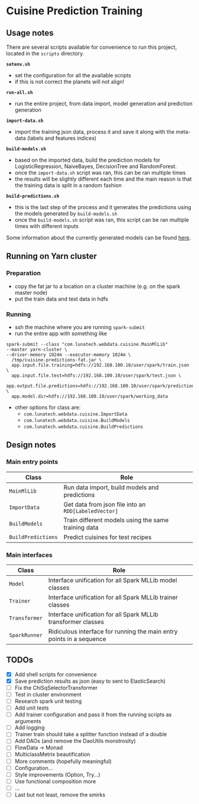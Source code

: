 # Cuisine Prediction Training

## Usage notes

There are several scripts available for convenience to run this project, located in the `scripts` directory.

**`setenv.sh`**
- set the configuration for all the available scripts
- if this is not correct the planets will not align!

**`run-all.sh`**
- run the entire project, from data import, model generation and prediction generation

**`import-data.sh`**
- import the training json data, process it and save it along with the meta-data (labels and features indices)

**`build-models.sh`**
- based on the imported data, build the prediction models for LogisticRegression, NaiveBayes, DecisionTree and RandomForest.
- once the `import-data.sh` script was ran, this can be ran multiple times
- the results will be slightly different each time and the main reason is that the training data is split in a random fashion

**`build-predictions.sh`**
- this is the last step of the process and it generates the predictions using the models generated by `build-models.sh`
- once the `build-models.sh` script was ran, this script can be ran multiple times with different inputs

Some information about the currently generated models can be found [here](./docs/data_analysis_notes.md).

## Running on Yarn cluster

### Preparation
- copy the fat jar to a location on a cluster machine (e.g. on the spark master node)
- put the train data and test data in hdfs

### Running
- ssh the machine where you are running `spark-submit`
- run the entire app with something like

```
spark-submit --class "com.lunatech.webdata.cuisine.MainMlLib"
--master yarn-cluster \
--driver-memory 1024m --executor-memory 1024m \
  /tmp/cuisine-predictions-fat.jar \
  app.input.file.training=hdfs://192.168.100.10/user/spark/train.json \
  app.input.file.test=hdfs://192.168.100.10/user/spark/test.json \
  app.output.file.predictions=hdfs://192.168.100.10/user/spark/predictions.json \
  app.model.dir=hdfs://192.168.100.10/user/spark/working_data
```

- other options for class are: 
  - `com.lunatech.webdata.cuisine.ImportData`
  - `com.lunatech.webdata.cuisine.BuildModels`
  - `com.lunatech.webdata.cuisine.BuildPredictions`

## Design notes

### Main entry points

| Class | Role |
| ----- | ---- |
| `MainMlLib`            | Run data import, build models and predictions        |
| `ImportData`           | Get data from json file into an `RDD[LabeledVector]` |
| `BuildModels`          | Train different models using the same training data  |
| `BuildPredictions`     | Predict cuisines for test recipes                    |

### Main interfaces

| Class | Role |
| ----- | ---- |
| `Model`            | Interface unification for all Spark MLLib model classes       |
| `Trainer`          | Interface unification for all Spark MLLib trainer classes     |
| `Transformer`      | Interface unification for all Spark MLLib transformer classes |
| `SparkRunner`      | Ridiculous interface for running the main entry points in a sequence |

## TODOs

- [x] Add shell scripts for convenience
- [x] Save prediction results as json (easy to sent to ElasticSearch)
- [ ] Fix the ChiSqSelectorTransformer
- [ ] Test in cluster environment
- [ ] Research spark unit testing
- [ ] Add unit tests
- [ ] Add trainer configuration and pass it from the running scripts as arguments
- [ ] Add logging
- [ ] Trainer train should take a splitter function instead of a double
- [ ] Add DAOs (and remove the DaoUtils monstrosity)
- [ ] FlowData -> Monad
- [ ] MulticlassMetrix beautification
- [ ] More comments (hopefully meaningful)
- [ ] Configuration...
- [ ] Style improvements (Option, Try...)
- [ ] Use functional composition more
- [ ] ...
- [ ] Last but not least, remove the smirks
